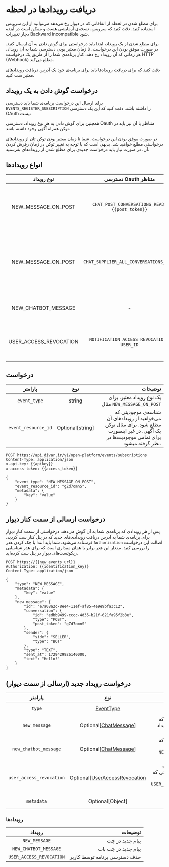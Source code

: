 # دریافت رویدادها در لحظه

برای مطلع شدن در لحظه از اتفاقاتی که در دیوار رخ می‌دهد می‌توانید از این سرویس
استفاده کنید. دقت کنید که سرویس، نسخه‌ی آزمایشی هست و ممکن است در آینده دچار تغییرات
Backward incompatible
شود.

برای مطلع شدن از یک رویداد، ابتدا باید درخواستی برای گوش دادن به آن ارسال کنید.
در صورت موفق بودن این درخواست، تا زمان معتبر بودن دسترسی شما به آن رویداد، هر زمانی که
آن رویداد رخ دهد، کنار برنامه‌ی شما را از طریق یک درخواست HTTP (Webhook) مطلع می‌کند.

دقت کنید که برای دریافت رویدادها باید برای برنامه‌ی خود یک آدرس دریافت رویداد‌های معتبر
ست کنید.

## درخواست گوش دادن به یک رویداد

برای ارسال این درخواست برنامه‌ی شما باید دسترسی `EVENTS_REGISTER_SUBSCRIPTION` را داشته باشد.
دقت کنید که این یک دسترسی OAuth نیست

همچنین برای گوش دادن به هر نوع رویداد، دسترسی Oauth متناظر با آن نیز باید در توکن همراه آگهی وجود
داشته باشد.

در صورت موفق بودن این درخواست، شما تا زمان معتبر بودن توکن تان از رویداد‌های درخواستی مطلع خواهید شد.
بدیهی است که با توجه به تغییر توکن در زمان رفرش کردن آن، در صورت نیاز باید درخواست جدیدی
برای مطلع شدن از رویدادهای بفرستید.

## انواع رویداد‌ها

|       نوع رویداد       |              دسترسی Oauth متناظر              |                                                                                                   توضیحات | 
|:----------------------:|:---------------------------------------------:|----------------------------------------------------------------------------------------------------------:|
|  NEW_MESSAGE_ON_POST   | `CHAT_POST_CONVERSATIONS_READ.{{post_token}}` |                                       مطلع شدن از پیام‌های جدید بر روی چت **یک** آگهی. فقط برای آگهی گذار |
|  NEW_MESSAGE_ON_POST   |    `CHAT_SUPPLIER_ALL_CONVERSATIONS_READ`     | مطلع شدن از پیام‌های جدید بر روی تمام چت‌های تمام آگهی‌های یک فرد. **فقط برای چت های مربوط به آگهی گذار** |
|  NEW_CHATBOT_MESSAGE   |                       -                       |                                                                   مطلع شدن از پیام جدید کاربران به چت بات |
| USER_ACCESS_REVOCATION | `NOTIFICATION_ACCESS_REVOCATION` و `USER_ID`  |                                                          مطلع شدن از حذف شدن دسترسی‌های برنامه توسط کاربر |

## درخواست

|       پارامتر       |  نوع   |                                                                         توضیحات |
|:-------------------:|:------:|--------------------------------------------------------------------------------:|
|    `event_type`     | string |                            یک نوع رویداد معتبر. برای مثال `NEW_MESSAGE_ON_POST` |
| `event_resource_id` | Optional[string] | شناسه‌ی موجودیتی که می‌خواهید از رویداد‌های آن مطلع شود. برای مثال توکن یک آگهی. در غیر اینصورت برای تمامی موجودیت‌ها در نظر گرفته میشود. |

```http request
POST https://api.divar.ir/v1/open-platform/events/subscriptions
Content-Type: application/json
x-api-key: {{apikey}}
x-access-token: {{access_token}}

{
    "event_type": "NEW_MESSAGE_ON_POST",
    "event_resource_id": "gZd7omnS",
    "metadata": {
        "key": "value"
    }
}
```

## درخواست ارسالی از سمت کنار دیوار

پس از هر رویدادی که برنامه‌ی شما به آن گوش‌ می‌دهد، درخواستی از سمت کنار دیوار برای
برنامه‌ی شما به آدرس دریافت رویدادی‌های جدید که در پنل کنار ست کردید، فرستاده می‌شود.
شما باید ابتدا با چک کردن هدر `Authorization` اصالت این درخواست را بررسی کنید. مقدار
این هدر برابر با همان مقداری است که برای هدر شناسایی ریکوئست‌های دیوار در پنل ست کرده‌اید.

```http request
POST https://{{new_events_url}}
Authorization: {{identification_key}}
Content-Type: application/json

{
    "type": "NEW_MESSAGE",
    "metadata": {
        "key": "value"
    },
    "new_message": {
        "id": "e7a08a2c-8ee4-11ef-af85-4e9e9bfa3c12",
        "conversation": {
            "id": "edbb9499-cccc-4d35-b21f-621fa95f2b3e",
            "type": "POST",
            "post_token": "gZd7omnS"
        },
        "sender": {
            "side": "SELLER",
            "type": "BOT"
        },
        "type": "TEXT",
        "sent_at": 1729429926140000,
        "text": "Hello!"
    } 
}
```

## درخواست رویداد جدید (ارسالی از سمت دیوار)

|         پارامتر          |                                   نوع                                    |                                                                            توضیحات |
|:------------------------:|:------------------------------------------------------------------------:|-----------------------------------------------------------------------------------:|
|          `type`          |                          [EventType](#رویدادها)                          |                                                نوع رویداد، برای مثال `NEW_MESSAGE` |
|      `new_message`       |          Optional[[ChatMessage](/events/chat.md/#chat-message)]          |                               پیام جدید. در صورتی که نوع رویداد `NEW_MESSAGE` باشد |
|  `new_chatbot_message`   |          Optional[[ChatMessage](/events/chat.md/#chat-message)]          |                       پیام جدید. در صورتی که نوع رویداد `NEW_CHATBOT_MESSAGE` باشد |
| `user_access_revocation` | Optional[[UserAccessRevocation](/events/auth.md/#user-access-revocation) | حذف دسترسی برنامه توسط کاربر. در صورتی که نوع رویداد `USER_ACCESS_REVOCATION` باشد |
|        `metadata`        |                             Optional[Object]                             |                                                  دیتای دلخواه از سمت برنامه‌ی شما. |

### رویدادها

|          رویداد          |                      توضیحات |
|:------------------------:|-----------------------------:|
|      `NEW_MESSAGE`       |              پیام جدید در چت |
|  `NEW_CHATBOT_MESSAGE`   |          پیام جدید در چت بات |
| `USER_ACCESS_REVOCATION` | حذف دسترسی برنامه توسط کاربر |
